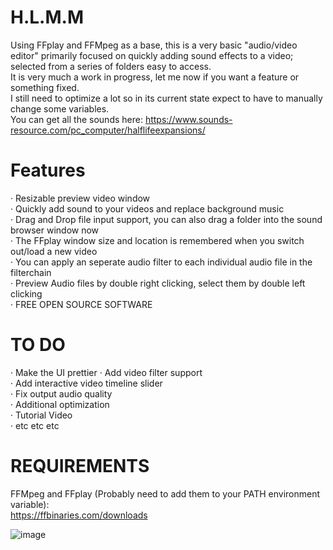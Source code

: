 # H.L.M.M
Using FFplay and FFMpeg as a base, this is a very basic "audio/video editor" 
primarily focused on quickly adding sound effects to a video; selected from a series of folders easy to access. <br>
It is very much a work in progress, let me now if you want a feature or something fixed.<br>
I still need to optimize a lot so in its current state expect to have to manually change some variables.<br>
You can get all the sounds here: https://www.sounds-resource.com/pc_computer/halflifeexpansions/

# Features
· Resizable preview video window<br>
· Quickly add sound to your videos and replace background music<br>
· Drag and Drop file input support, you can also drag a folder into the sound browser window now<br>
· The FFplay window size and location is remembered when you switch out/load a new video<br>
· You can apply an seperate audio filter to each individual audio file in the filterchain<br>
· Preview Audio files by double right clicking, select them by double left clicking<br>
· FREE OPEN SOURCE SOFTWARE<br>

# TO DO
· Make the UI prettier
· Add video filter support<br>
· Add interactive video timeline slider<br>
· Fix output audio quality<br>
· Additional optimization<br>
· Tutorial Video<br>
· etc etc etc<br>

# REQUIREMENTS
FFMpeg and FFplay (Probably need to add them to your PATH environment variable):<br> https://ffbinaries.com/downloads

![image](https://github.com/g-l-i-t-c-h-o-r-s-e/H.L.M.M/assets/17163949/9a8c7f62-669c-4753-ba16-f81f3f84a6ac)

